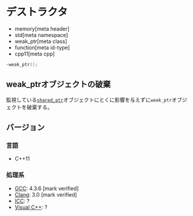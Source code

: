 # デストラクタ
* memory[meta header]
* std[meta namespace]
* weak_ptr[meta class]
* function[meta id-type]
* cpp11[meta cpp]

```cpp
~weak_ptr();
```

## weak_ptrオブジェクトの破棄
監視している[`shared_ptr`](/reference/memory/shared_ptr.md)オブジェクトにとくに影響を与えずに`weak_ptr`オブジェクトを破棄する。


## バージョン
### 言語
- C++11

### 処理系
- [GCC](/implementation.md#gcc): 4.3.6 [mark verified]
- [Clang](/implementation.md#clang): 3.0 [mark verified]
- [ICC](/implementation.md#icc): ?
- [Visual C++](/implementation.md#visual_cpp): ?
